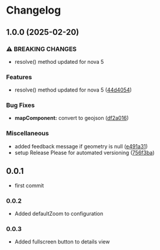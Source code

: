 # Changelog

## 1.0.0 (2025-02-20)


### ⚠ BREAKING CHANGES

* resolve() method updated for nova 5

### Features

* resolve() method updated for nova 5 ([44d4054](https://github.com/webmappsrl/map-multi-linestring/commit/44d40542be861903f2eada2b88f012e8216e54a8))


### Bug Fixes

* **mapComponent:** convert to geojson ([df2a016](https://github.com/webmappsrl/map-multi-linestring/commit/df2a016658a96c63516c3b42e2e32a25020ee161))


### Miscellaneous

* added feedback message if geometry is null ([e491a31](https://github.com/webmappsrl/map-multi-linestring/commit/e491a317f0402a9a6b3c7e678ef1a89513813ead))
* setup Release Please for automated versioning ([756f3ba](https://github.com/webmappsrl/map-multi-linestring/commit/756f3ba762496bc4fcaacc904ea7b49b63def301))

## 0.0.1
- first commit

### 0.0.2
- Added defaultZoom to configuration

### 0.0.3
- Added fullscreen button to details view
